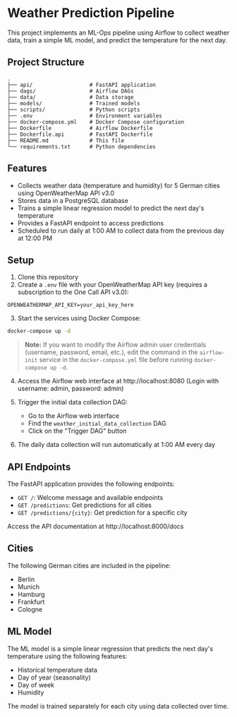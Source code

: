 # Weather Prediction Pipeline

This project implements an ML-Ops pipeline using Airflow to collect weather data, train a simple ML model, and predict the temperature for the next day.

## Project Structure

```
.
├── api/                  # FastAPI application
├── dags/                 # Airflow DAGs
├── data/                 # Data storage
├── models/               # Trained models
├── scripts/              # Python scripts
├── .env                  # Environment variables
├── docker-compose.yml    # Docker Compose configuration
├── Dockerfile            # Airflow Dockerfile
├── Dockerfile.api        # FastAPI Dockerfile
├── README.md             # This file
└── requirements.txt      # Python dependencies
```

## Features

- Collects weather data (temperature and humidity) for 5 German cities using OpenWeatherMap API v3.0
- Stores data in a PostgreSQL database
- Trains a simple linear regression model to predict the next day's temperature
- Provides a FastAPI endpoint to access predictions
- Scheduled to run daily at 1:00 AM to collect data from the previous day at 12:00 PM

## Setup

1. Clone this repository
2. Create a `.env` file with your OpenWeatherMap API key (requires a subscription to the One Call API v3.0):

```
OPENWEATHERMAP_API_KEY=your_api_key_here
```

3. Start the services using Docker Compose:

```bash
docker-compose up -d
```

> **Note:** 
> If you want to modify the Airflow admin user credentials (username, password, email, etc.), edit the command in the `airflow-init` service in the `docker-compose.yml` file before running `docker-compose up -d`.


4. Access the Airflow web interface at http://localhost:8080 (Login with username: admin, password: admin)

5. Trigger the initial data collection DAG:
   - Go to the Airflow web interface
   - Find the `weather_initial_data_collection` DAG
   - Click on the "Trigger DAG" button

6. The daily data collection will run automatically at 1:00 AM every day

## API Endpoints

The FastAPI application provides the following endpoints:

- `GET /`: Welcome message and available endpoints
- `GET /predictions`: Get predictions for all cities
- `GET /predictions/{city}`: Get prediction for a specific city

Access the API documentation at http://localhost:8000/docs

## Cities

The following German cities are included in the pipeline:

- Berlin
- Munich
- Hamburg
- Frankfurt
- Cologne

## ML Model

The ML model is a simple linear regression that predicts the next day's temperature using the following features:
- Historical temperature data
- Day of year (seasonality)
- Day of week
- Humidity

The model is trained separately for each city using data collected over time.